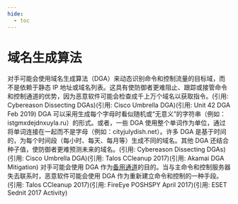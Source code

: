 ```yaml
---
hide:
  - toc
---
```


# 域名生成算法

对手可能会使用域名生成算法（DGA）来动态识别命令和控制流量的目标域，而不是依赖于静态 IP 地址或域名列表。这具有使防御者更难阻止、跟踪或接管命令和控制通道的优势，因为恶意软件可能会检查成千上万个域名以获取指令。(引用: Cybereason Dissecting DGAs)(引用: Cisco Umbrella DGA)(引用: Unit 42 DGA Feb 2019)  DGA 可以采用生成每个字母时看似随机或“无意义”的字符串（例如：istgmxdejdnxuyla.ru）的形式。或者，一些 DGA 使用整个单词作为单位，通过将单词连接在一起而不是字母（例如：cityjulydish.net）。许多 DGA 是基于时间的，为每个时间段（每小时、每天、每月等）生成不同的域名。其他 DGA 还结合种子值，使防御者更难预测未来的域名。(引用: Cybereason Dissecting DGAs)(引用: Cisco Umbrella DGA)(引用: Talos CCleanup 2017)(引用: Akamai DGA Mitigation)  对手可能会使用 DGA 作为[备用通道](https://attack.mitre.org/techniques/T1008)的目的。当与主命令和控制服务器失去联系时，恶意软件可能会使用 DGA 作为重新建立命令和控制的一种手段。(引用: Talos CCleanup 2017)(引用: FireEye POSHSPY April 2017)(引用: ESET Sednit 2017 Activity)
